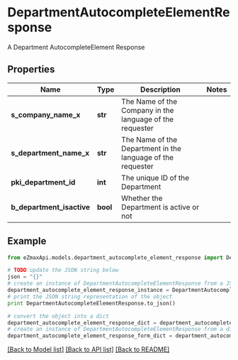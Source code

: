 # DepartmentAutocompleteElementResponse

A Department AutocompleteElement Response

## Properties

Name | Type | Description | Notes
------------ | ------------- | ------------- | -------------
**s_company_name_x** | **str** | The Name of the Company in the language of the requester | 
**s_department_name_x** | **str** | The Name of the Department in the language of the requester | 
**pki_department_id** | **int** | The unique ID of the Department | 
**b_department_isactive** | **bool** | Whether the Department is active or not | 

## Example

```python
from eZmaxApi.models.department_autocomplete_element_response import DepartmentAutocompleteElementResponse

# TODO update the JSON string below
json = "{}"
# create an instance of DepartmentAutocompleteElementResponse from a JSON string
department_autocomplete_element_response_instance = DepartmentAutocompleteElementResponse.from_json(json)
# print the JSON string representation of the object
print DepartmentAutocompleteElementResponse.to_json()

# convert the object into a dict
department_autocomplete_element_response_dict = department_autocomplete_element_response_instance.to_dict()
# create an instance of DepartmentAutocompleteElementResponse from a dict
department_autocomplete_element_response_form_dict = department_autocomplete_element_response.from_dict(department_autocomplete_element_response_dict)
```
[[Back to Model list]](../README.md#documentation-for-models) [[Back to API list]](../README.md#documentation-for-api-endpoints) [[Back to README]](../README.md)


